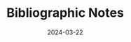 ---
layout: layouts/stream-list
eleventyNavigation:
  key: reference
  title: Bibliographic Notes
  order: 6
eleventyComputed:
  collectionKey: reference
title: Bibliographic Notes
date: 2024-03-22
eleventyExcludeFromCollections: true
---